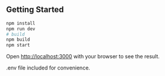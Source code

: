 ## Getting Started

```bash
npm install
npm run dev
# build
npm build
npm start
```

Open [http://localhost:3000](http://localhost:3000) with your browser to see the result.

.env file included for convenience. 

